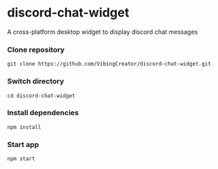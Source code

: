 # discord-chat-widget
A cross-platform desktop widget to display discord chat messages

### Clone repository
`git clone https://github.com/VibingCreator/discord-chat-widget.git`

### Switch directory
`cd discord-chat-widget`

### Install dependencies
`npm install`

### Start app
`npm start`